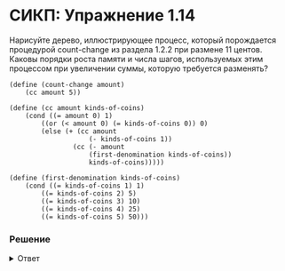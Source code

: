 # СИКП: Упражнение 1.14
Нарисуйте дерево, иллюстрирующее процесс, который порождается процедурой count-change из раздела 1.2.2 при размене 11 центов. Каковы порядки роста памяти и числа шагов, используемых этим процессом при увеличении суммы, которую требуется разменять?

```
(define (count-change amount)
    (cc amount 5))

(define (cc amount kinds-of-coins)
    (cond ((= amount 0) 1)
        ((or (< amount 0) (= kinds-of-coins 0)) 0)
        (else (+ (cc amount
                    (- kinds-of-coins 1))
                (cc (- amount
                    (first-denomination kinds-of-coins))
                    kinds-of-coins)))))

(define (first-denomination kinds-of-coins)
    (cond ((= kinds-of-coins 1) 1)
        ((= kinds-of-coins 2) 5)
        ((= kinds-of-coins 3) 10)
        ((= kinds-of-coins 4) 25)
        ((= kinds-of-coins 5) 50)))
```

### Решение

<details> 
<summary>Ответ</summary>

```
(count-change 11)
(cc 11 5)
(+ (cc 11 4) (cc -39 5))
(+ (+ (cc 11 3) (cc -14 4)) 0)
(+ (+ (+ (cc 11 2) (cc 1 3)) 0) 0)
(+ (+ (+ (+ (cc 11 1) (cc 6 2)) (+ (cc 1 2) (cc -9 3))) 0) 0)
(+ (+ (+ (+ (+ (cc 11 0) (cc 10 1)) (+ (cc 6 1) (cc 1 2))) (+ (+ (cc 1 1) (cc -4 2)) 0)) 0) 0)
(+ (+ (+ (+ (+ 0 (+ (cc 10 0) (cc 9 1))) (+ (+ (cc 6 0) (cc 5 1)) (+ (cc 1 1) (cc -3 2)))) (+ (+ (+ (cc 1 0) (cc 0 1)) 0) 0)) 0) 0)
(+ (+ (+ (+ (+ 0 (+ 0 (+ (cc 9 0) (cc 8 1)))) (+ (+ 0 (+ (cc 5 0) (cc 4 1))) (+ (+ (cc 1 0) (cc 0 1)) 0))) 1) 0) 0)
(+ (+ (+ (+ (+ 0 (+ 0 (+ 0 (+ (cc 8 0) (cc 7 1))))) (+ (+ 0 (+ 0 (+ (cc 4 0) (cc 3 1)))) (+ (+ 0 1) 0))) 1) 0) 0)
(+ (+ (+ (+ (+ 0 (+ 0 (+ 0 (+ 0 (+ (cc 7 0) (cc 6 1)))))) (+ (+ 0 (+ 0 (+ 0 (+ (cc 3 0) (cc 2 1))))) 1)) 1) 0) 0)
(+ (+ (+ (+ (+ 0 (+ 0 (+ 0 (+ 0 (+ 0 (+ (cc 6 0) (cc 5 1))))))) (+ (+ 0 (+ 0 (+ 0 (+ 0 (+ (cc 2 0) (cc 1 1)))))) 1)) 1) 0) 0)
(+ (+ (+ (+ (+ 0 (+ 0 (+ 0 (+ 0 (+ 0 (+ 0 (+ (cc 5 0) (cc 4 1)))))))) (+ (+ 0 (+ 0 (+ 0 (+ 0 (+ 0 (+ (cc 1 0) (cc 0 1))))))) 1)) 1) 0) 0)
(+ (+ (+ (+ (+ 0 (+ 0 (+ 0 (+ 0 (+ 0 (+ 0 (+ 0 (+ (cc 4 0) (cc 3 1))))))))) 2) 1) 0) 0)
(+ (+ (+ (+ (+ 0 (+ 0 (+ 0 (+ 0 (+ 0 (+ 0 (+ 0 (+ 0 (+ (cc 3 0) (cc 2 1)))))))))) 2) 1) 0) 0)
(+ (+ (+ (+ (+ 0 (+ 0 (+ 0 (+ 0 (+ 0 (+ 0 (+ 0 (+ 0 (+ 0 (+ (cc 2 0) (cc 1 1))))))))))) 2) 1) 0) 0)
(+ (+ (+ (+ (+ 0 (+ 0 (+ 0 (+ 0 (+ 0 (+ 0 (+ 0 (+ 0 (+ 0 (+ 0 (+ (cc 1 0) (cc 0 1)))))))))))) 2) 1) 0) 0)
(+ (+ (+ (+ (+ 0 (+ 0 (+ 0 (+ 0 (+ 0 (+ 0 (+ 0 (+ 0 (+ 0 (+ 0 (+ 0 1))))))))))) 2) 1) 0) 0)
4
```

**Рост памяти**  
Память зависит от глубины дерева, а глубина равняется 2*n, следовательно рост памяти: O(n).

**Рост шагов**  
Если упростить задачи и расчитать рост шагов если есть всего лишь один номинал (cc n 1), то рост шагов O(n).  
Если 2 номинала (cc n 1), то рост шагов O(n²).  
Следовательно для 5-ти номиналов рост шанов O(n⁵).

</details>